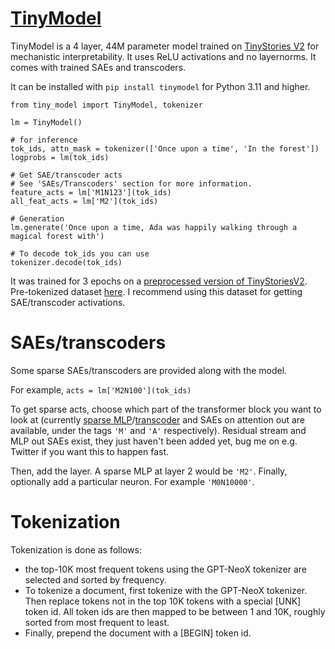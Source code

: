 # [TinyModel](https://github.com/noanabeshima/tiny_model)
TinyModel is a 4 layer, 44M parameter model trained on [TinyStories V2](https://arxiv.org/abs/2305.07759) for mechanistic interpretability. It uses ReLU activations and no layernorms. It comes with trained SAEs and transcoders.

It can be installed with `pip install tinymodel` for Python 3.11 and higher.


```
from tiny_model import TinyModel, tokenizer

lm = TinyModel()

# for inference
tok_ids, attn_mask = tokenizer(['Once upon a time', 'In the forest'])
logprobs = lm(tok_ids)

# Get SAE/transcoder acts
# See 'SAEs/Transcoders' section for more information.
feature_acts = lm['M1N123'](tok_ids)
all_feat_acts = lm['M2'](tok_ids)

# Generation
lm.generate('Once upon a time, Ada was happily walking through a magical forest with')

# To decode tok_ids you can use
tokenizer.decode(tok_ids)
```

It was trained for 3 epochs on a [preprocessed version of TinyStoriesV2](https://huggingface.co/datasets/noanabeshima/TinyStoriesV2). Pre-tokenized dataset [here](https://huggingface.co/datasets/noanabeshima/TinyModelTokIds). I recommend using this dataset for getting SAE/transcoder activations.



# SAEs/transcoders
Some sparse SAEs/transcoders are provided along with the model.

For example, `acts = lm['M2N100'](tok_ids)`

To get sparse acts, choose which part of the transformer block you want to look at (currently [sparse MLP](https://www.lesswrong.com/posts/MXabwqMwo3rkGqEW8/sparse-mlp-distillation)/[transcoder](https://www.alignmentforum.org/posts/YmkjnWtZGLbHRbzrP/transcoders-enable-fine-grained-interpretable-circuit) and SAEs on attention out are available, under the tags `'M'` and `'A'` respectively). Residual stream and MLP out SAEs exist, they just haven't been added yet, bug me on e.g. Twitter if you want this to happen fast.

Then, add the layer. A sparse MLP at layer 2 would be `'M2'`.
Finally, optionally add a particular neuron. For example `'M0N10000'`.

# Tokenization
Tokenization is done as follows:
- the top-10K most frequent tokens using the GPT-NeoX tokenizer are selected and sorted by frequency.
- To tokenize a document, first tokenize with the GPT-NeoX tokenizer. Then replace tokens not in the top 10K tokens with a special \[UNK\] token id. All token ids are then mapped to be between 1 and 10K, roughly sorted from most frequent to least.
- Finally, prepend the document with a [BEGIN] token id.

